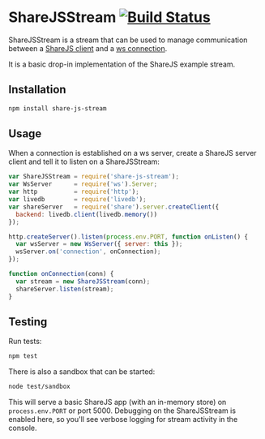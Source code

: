 # ShareJSStream [![Build Status](https://travis-ci.org/slowink/share-js-stream.svg?branch=master)](https://travis-ci.org/slowink/share-js-stream)

ShareJSStream is a stream that can be used to manage communication between a
[ShareJS client][sharejs-client] and a [ws connection][ws-conn].

It is a basic drop-in implementation of the ShareJS example stream.

## Installation

```sh
npm install share-js-stream
```

## Usage

When a connection is established on a ws server, create a ShareJS server client
and tell it to listen on a ShareJSStream:

```javascript
var ShareJSStream = require('share-js-stream');
var WsServer      = require('ws').Server;
var http          = require('http');
var livedb        = require('livedb');
var shareServer   = require('share').server.createClient({
  backend: livedb.client(livedb.memory()) 
});

http.createServer().listen(process.env.PORT, function onListen() {
  var wsServer = new WsServer({ server: this });
  wsServer.on('connection', onConnection);
});

function onConnection(conn) {
  var stream = new ShareJSStream(conn);
  shareServer.listen(stream);
}
```

## Testing

Run tests:

```sh
npm test
```

There is also a sandbox that can be started:

```sh
node test/sandbox
```

This will serve a basic ShareJS app (with an in-memory store) on
`process.env.PORT` or port 5000. Debugging on the ShareJSStream is enabled here,
so you'll see verbose logging for stream activity in the console.

[sharejs-client]: https://github.com/share/ShareJS
[ws-conn]: https://github.com/einaros/ws/blob/master/doc/ws.md#class-wswebsocket
